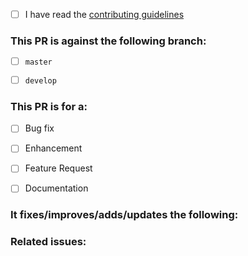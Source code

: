 - [ ] I have read the [contributing guidelines](https://github.com/willstocks-tech/dynamically-polyfill-features-for-a-script/blob/master/CONTRIBUTING.md)

###  This PR is against the following branch:

- [ ] `master`

- [ ] `develop`

<!-- ### PR is against `master` because: -->

<!-- Reason for PR'ing against master -->

### This PR is for a:

- [ ] Bug fix

- [ ] Enhancement

- [ ] Feature Request

- [ ] Documentation

### It fixes/improves/adds/updates the following:

<!-- Detailed description of what this PR does and why - information is key! :smile: -->


### Related issues:

<!-- List of issue id's here - if it fixes them, please ensure a list is entered either as "Closes #" or "Fixes #" so issues are automatically closed -->

